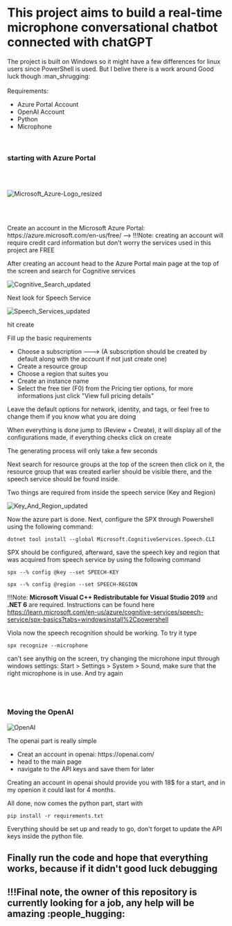 <h1>This project aims to build a real-time microphone conversational chatbot connected with chatGPT</h1>

<div>The project is built on Windows so it might have a few differences for linux users since PowerShell is used. But I belive there is a work around Good luck though :man_shrugging:
</div> <br>
  
  
 
<div>Requirements:
        <ul>
            <li> Azure Portal Account</li>
            <li> OpenAI Account</li>
            <li> Python</li>
            <li> Microphone</li>
        </ul>
</div>

<br>        
<h3> starting with Azure Portal</h3>

<br>
<br>

![Microsoft_Azure-Logo_resized](https://user-images.githubusercontent.com/60922667/233615952-f25ca77d-bc3e-4379-89db-10a2189bb58b.png)

<br>
<br>


<p> Create an account in the Microsoft Azure Portal: https://azure.microsoft.com/en-us/free/ -->
!!!Note: creating an account will require credit card information but don't worry the services used in this project are FREE </p>
<p> After creating an account head to the Azure Portal main page at the top of the screen and search for Cognitive services </p> 

![Cognitive_Search_updated](https://user-images.githubusercontent.com/60922667/233621297-f020f8af-7bdd-496c-a862-d78499dcc35b.jpg)

<p> Next look for Speech Service </p> 

![Speech_Services_updated](https://user-images.githubusercontent.com/60922667/233622246-7fca7743-4ad4-4101-bf5f-5dd67ef37647.jpg)

<p> hit create </p> 

<div> Fill up the basic requirements
<ul>
        <li>Choose a subscription ---> (A subscription should be created by default along with the account if not just create one)</li>
        <li>Create a resource group </li>
        <li>Choose a region that suites you </li>
        <li>Create an instance name </li>
        <li>Select the free tier (F0) from the Pricing tier options, for more informations just click "View full pricing details" </li>
</ul>
</div>

<p> Leave the default options for network, identity, and tags, or feel free to change them if you know what you are doing <p>
<p> When everything is done jump to (Review + Create), it will display all of the configurations made, if everything checks click on create </p> 
<p> The generating process will only take a few seconds </p> 

<p> Next search for resource groups at the top of the screen then click on it, the resource group that was created earlier should be visible there, and the speech service should be found inside. </p>

<p> Two things are required from inside the speech service (Key and Region) </p>



![Key_And_Region_updated](https://user-images.githubusercontent.com/60922667/233783910-3cbc1d4e-a85f-4c3a-bc33-42b0f1318f28.jpg)

<p>Now the azure part is done. Next, configure the SPX through Powershell using the following command: </p>

```
dotnet tool install --global Microsoft.CognitiveServices.Speech.CLI 
```
<p>SPX should be configured, afterward, save the speech key and region that was acquired from speech service by using the following command </p>

```
spx --% config @key --set SPEECH-KEY
```
```
spx --% config @region --set SPEECH-REGION
```



!!!Note:  **Microsoft Visual C++ Redistributable for Visual Studio 2019** and **.NET 6** are required. Instructions can be found here https://learn.microsoft.com/en-us/azure/cognitive-services/speech-service/spx-basics?tabs=windowsinstall%2Cpowershell

<p>Viola now the speech recognition should be working. To try it type </p> 

```
spx recognize --microphone
``` 
<p>can't see anythig on the screen, try changing the microhone input through windows settings:  Start > Settings > System > Sound, make sure that the right microphone is in use. And try again</p>

<br>
<br>

<h3> Moving the OpenAI </h3>


![OpenAI](https://user-images.githubusercontent.com/60922667/233785126-79c27190-68d9-4ea7-aefb-2bb9c45c5759.png)

<p> The openai part is really simple </p>

<ul>
        <li> Creat an account in openai: https://openai.com/</li>
        <li> head to the main page </li>
        <li> navigate to the API keys and save them for later </li>
</ul>
Creating an account in openai should provide you with 18$ for a start, and in my openion it could last for 4 months. 

<p>All done, now comes the python part, start with </p>

```
pip install -r requirements.txt
```

<p> Everything should be set up and ready to go, don't forget to update the API keys inside the python file. </p>

<h2> Finally run the code and hope that everything works, because if it didn't good luck debugging </h2>
<h2>!!!Final note, the owner of this repository is currently looking for a job, any help will be amazing :people_hugging:</h2>














